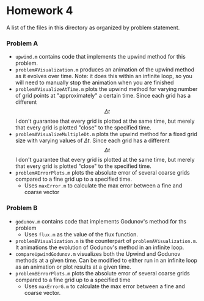 # Homework 4

A list of the files in this directory as organized by problem statement.

### Problem A
 - `upwind.m` contains code that implements the upwind method for this problem.
 - `problemAVisualization.m` produces an animation of the upwind method as it evolves over time. Note: it does this within an infinite loop, so you will need to manually stop the animation when you are finished
 - `problemAVisualizeAtTime.m` plots the upwind method for varying number of grid points at "approximately" a certain time. Since each grid has a different $$\Delta t$$ I don't guarantee that every grid is plotted at the same time, but merely that every grid is plotted "close" to the specified time. 
 - `problemAVisualizeMultipleDt.m` plots the upwind method for a fixed grid size with varying values of $\Delta t$. Since each grid has a different $$\Delta t$$ I don't guarantee that every grid is plotted at the same time, but merely that every grid is plotted "close" to the specified time. 
 - `problemAErrorPlots.m` plots the absolute error of several coarse grids compared to a fine grid up to a specified time.
    - Uses `maxError.m` to calculate the max error between a fine and coarse vector

### Problem B
 - `godunov.m` contains code that implements Godunov's method for ths problem
     - Uses `flux.m` as the value of the flux function.
 - `problemBVisualization.m` is the counterpart of `problemAVisualization.m`. It animations the evolution of Godunov's method in an infinite loop.
 - `compareUpwindGodunov.m` visualizes both the Upwind and Godunov methods at a given time. Can be modified to either run in an infinite loop as an animation or plot results at a given time.
 - `problemBErrorPlots.m` plots the absolute error of several coarse grids compared to a fine grid up to a specified time
     - Uses `maxErrorG.m` to calculate the max error between a fine and coarse vector.
